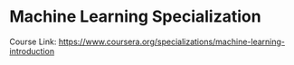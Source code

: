 # Machine Learning Specialization

Course Link: https://www.coursera.org/specializations/machine-learning-introduction